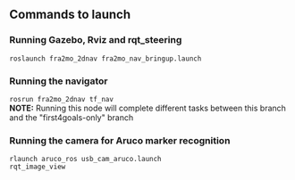 <h2>Commands to launch</h2>

<h3>Running Gazebo, Rviz and rqt_steering</h3>
<code>roslaunch fra2mo_2dnav fra2mo_nav_bringup.launch</code>

<h3>Running the navigator</h3>
<code>rosrun fra2mo_2dnav tf_nav</code><br>
<b>NOTE:</b> Running this node will complete different tasks between this branch and the "first4goals-only" branch

<h3>Running the camera for Aruco marker recognition</h3>
<code>rlaunch aruco_ros usb_cam_aruco.launch</code><br>
<code>rqt_image_view</code>
